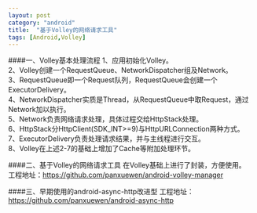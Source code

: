```yaml
---
layout: post
category: "android"
title:  "基于Volley的网络请求工具"
tags: [Android,Volley]
---
```

####一、Volley基本处理流程
1、应用初始化Volley。  
2、Volley创建一个RequestQueue、NetworkDispatcher组及Network。  
3、RequestQueue即一个Request队列，RequestQueue会创建一个ExecutorDelivery。  
4、NetworkDispatcher实质是Thread，从RequestQueue中取Request，通过Network加以执行。  
5、Network负责网络请求处理，具体过程交给HttpStack处理。  
6、HttpStack分HttpClient(SDK_INT>=9)与HttpURLConnection两种方式。  
7、ExecutorDelivery负责处理请求结果，并与主线程进行交互。  
8、Volley在上述2-7的基础上增加了Cache等附加处理环节。

####二、基于Volley的网络请求工具
在Volley基础上进行了封装，方便使用。  
工程地址：<https://github.com/panxuewen/android-volley-manager>

####三、早期使用的android-async-http改进型
工程地址：<https://github.com/panxuewen/android-async-http>
